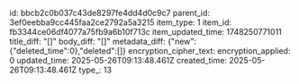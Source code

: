id: bbcb2c0b037c43de8297fe4dd4d0c9c7
parent_id: 3ef0eebba9cc445faa2ce2792a5a3215
item_type: 1
item_id: fb3344ce06df4077a75fb9a6b10f713c
item_updated_time: 1748250771011
title_diff: "[]"
body_diff: "[]"
metadata_diff: {"new":{"deleted_time":0},"deleted":[]}
encryption_cipher_text: 
encryption_applied: 0
updated_time: 2025-05-26T09:13:48.461Z
created_time: 2025-05-26T09:13:48.461Z
type_: 13